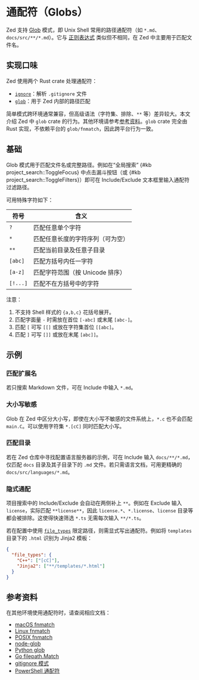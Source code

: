 # 通配符（Globs）

Zed 支持 [Glob](<https://en.wikipedia.org/wiki/Glob_(programming)>) 模式，即 Unix Shell 常用的路径通配符（如 `*.md`、`docs/src/**/*.md`）。它与 [正则表达式](https://en.wikipedia.org/wiki/Regular_expression) 类似但不相同，在 Zed 中主要用于匹配文件名。

## 实现口味

Zed 使用两个 Rust crate 处理通配符：

- [`ignore`](https://docs.rs/ignore/latest/ignore/)：解析 `.gitignore` 文件
- [`glob`](https://docs.rs/glob/latest/glob/)：用于 Zed 内部的路径匹配

简单模式跨环境通常兼容，但高级语法（字符集、排除、`**` 等）差异较大。本文介绍 Zed 中 `glob` crate 的行为。其他环境请参考[参考资料](#参考资料)。`glob` crate 完全由 Rust 实现，不依赖平台的 `glob/fnmatch`，因此跨平台行为一致。

## 基础

Glob 模式用于匹配文件名或完整路径。例如在“全局搜索” {#kb project_search::ToggleFocus} 中点击漏斗按钮（或 {#kb project_search::ToggleFilters}）即可在 Include/Exclude 文本框里输入通配符过滤路径。

可用特殊字符如下：

| 符号     | 含义                                       |
| -------- | ------------------------------------------ |
| `?`      | 匹配任意单个字符                          |
| `*`      | 匹配任意长度的字符序列（可为空）          |
| `**`     | 匹配当前目录及任意子目录                  |
| `[abc]`  | 匹配方括号内任一字符                      |
| `[a-z]`  | 匹配字符范围（按 Unicode 排序）           |
| `[!...]` | 匹配不在方括号中的字符                    |

注意：

1. 不支持 Shell 样式的 `{a,b,c}` 花括号展开。
2. 匹配字面量 `-` 时需放在首位 `[-abc]` 或末尾 `[abc-]`。
3. 匹配 `[` 可写 `[[]` 或放在字符集首位 `[[abc]`。
4. 匹配 `]` 可写 `[]]` 或放在末尾 `[abc]]`。

## 示例

### 匹配扩展名

若只搜索 Markdown 文件，可在 Include 中输入 `*.md`。

### 大小写敏感

Glob 在 Zed 中区分大小写，即使在大小写不敏感的文件系统上，`*.c` 也不会匹配 `main.C`。可以使用字符集 `*.[cC]` 同时匹配大小写。

### 匹配目录

若在 Zed 仓库中寻找配置语言服务器的示例，可在 Include 输入 `docs/**/*.md`，仅匹配 `docs` 目录及其子目录下的 `.md` 文件。若只需语言文档，可用更精确的 `docs/src/languages/*.md`。

### 隐式通配

项目搜索中的 Include/Exclude 会自动在两侧补上 `**`。例如在 Exclude 输入 `license`，实际匹配 `**license**`，因此 `license.*`、`*.license`、`license` 目录等都会被排除。这使得快速筛选 `*.ts` 无需每次输入 `**/*.ts`。

若在配置中使用 [`file_types`](./configuring-zed.md#file-types) 限定路径，则需显式写出通配符。例如将 `templates` 目录下的 `.html` 识别为 Jinja2 模板：

```json [settings]
{
  "file_types": {
    "C++": ["[cC]"],
    "Jinja2": ["**/templates/*.html"]
  }
}
```

## 参考资料

在其他环境使用通配符时，请查阅相应文档：

- [macOS fnmatch](https://developer.apple.com/library/archive/documentation/System/Conceptual/ManPages_iPhoneOS/man3/fnmatch.3.html)
- [Linux fnmatch](https://www.gnu.org/software/libc/manual/html_node/Wildcard-Matching.html)
- [POSIX fnmatch](https://pubs.opengroup.org/onlinepubs/9699919799/functions/fnmatch.html)
- [node-glob](https://github.com/isaacs/node-glob)
- [Python glob](https://docs.python.org/3/library/glob.html)
- [Go filepath.Match](https://pkg.go.dev/path/filepath#Match)
- [gitignore 模式](https://git-scm.com/docs/gitignore)
- [PowerShell 通配符](https://learn.microsoft.com/en-us/powershell/module/microsoft.powershell.core/about/about_wildcards)
